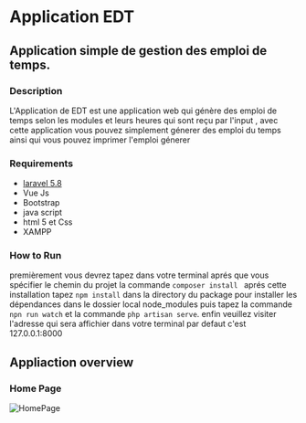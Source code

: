 # Application EDT 
## Application simple de gestion des emploi de temps.
### Description 
L'Application de EDT est une application web qui génère des emploi de temps selon les modules et leurs heures qui sont reçu par l'input , avec cette application vous pouvez simplement génerer des emploi du temps ainsi qui vous pouvez imprimer l'emploi génerer

### Requirements
* [laravel 5.8](https://laravel.com/docs/5.8/installation)
* Vue Js
* Bootstrap
* java script 
* html 5 et Css
* XAMPP

### How to Run 
 premièrement vous devrez tapez dans votre terminal aprés que vous spécifier le chemin du projet la commande `composer install ` aprés cette installation tapez `npm install` dans la directory du package pour installer les dépendances dans le dossier local node_modules
 puis tapez la commande `npn run watch` et la commande `php artisan serve`.
 enfin veuillez visiter l'adresse qui sera affichier dans votre terminal par defaut c'est 127.0.0.1:8000
  
 ## Appliaction overview
 ### Home Page 
 ![HomePage](https://user-images.githubusercontent.com/59474060/71780285-f9d60300-2fc0-11ea-9151-61ab1e813f35.jpeg)